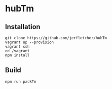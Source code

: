 # hubTm

## Installation

    git clone https://github.com/jerfletcher/hubTm
    vagrant up --provision
    vagrant ssh
    cd /vagrant
    npm install

## Build
    npm run packTm
